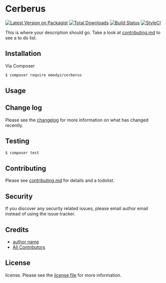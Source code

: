 # Cerberus

[![Latest Version on Packagist][ico-version]][link-packagist]
[![Total Downloads][ico-downloads]][link-downloads]
[![Build Status][ico-travis]][link-travis]
[![StyleCI][ico-styleci]][link-styleci]

This is where your description should go. Take a look at [contributing.md](contributing.md) to see a to do list.

## Installation

Via Composer

``` bash
$ composer require emodyz/cerberus
```

## Usage

## Change log

Please see the [changelog](changelog.md) for more information on what has changed recently.

## Testing

``` bash
$ composer test
```

## Contributing

Please see [contributing.md](contributing.md) for details and a todolist.

## Security

If you discover any security related issues, please email author email instead of using the issue tracker.

## Credits

- [author name][link-author]
- [All Contributors][link-contributors]

## License

license. Please see the [license file](license.md) for more information.

[ico-version]: https://img.shields.io/packagist/v/emodyz/cerberus.svg?style=flat-square
[ico-downloads]: https://img.shields.io/packagist/dt/emodyz/cerberus.svg?style=flat-square
[ico-travis]: https://img.shields.io/travis/emodyz/cerberus/master.svg?style=flat-square
[ico-styleci]: https://styleci.io/repos/12345678/shield

[link-packagist]: https://packagist.org/packages/emodyz/cerberus
[link-downloads]: https://packagist.org/packages/emodyz/cerberus
[link-travis]: https://travis-ci.org/emodyz/cerberus
[link-styleci]: https://styleci.io/repos/310239506
[link-author]: https://github.com/emodyz
[link-contributors]: ../../contributors
